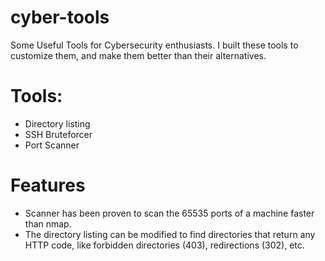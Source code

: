 # cyber-tools
Some Useful Tools for Cybersecurity enthusiasts. I built these tools to customize them, and make them better than their alternatives.

# Tools:
- Directory listing
- SSH Bruteforcer
- Port Scanner

# Features
- Scanner has been proven to scan the 65535 ports of a machine faster than nmap. 
- The directory listing can be modified to find directories that return any HTTP code, like forbidden directories (403), redirections (302), etc.
